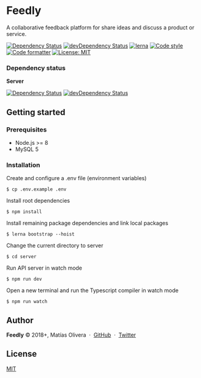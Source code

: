 # Feedly

A collaborative feedback platform for share ideas and discuss a product or service.

[![Dependency Status](https://david-dm.org/MatiasOlivera/feedy/status.svg)](https://david-dm.org/MatiasOlivera/feedy)
[![devDependency Status](https://david-dm.org/MatiasOlivera/feedy/dev-status.svg)](https://david-dm.org/MatiasOlivera/feedy#info=devDependencies)
[![lerna](https://img.shields.io/badge/maintained%20with-lerna-cc00ff.svg)](https://lernajs.io/)
[![Code style](https://badgen.net/badge/code%20style/airbnb/ff5a5f)](https://github.com/airbnb/javascript)
[![Code formatter](https://img.shields.io/badge/code_style-prettier-ff69b4.svg)](https://github.com/prettier/prettier)
[![License: MIT](https://img.shields.io/badge/License-MIT-yellow.svg)](https://opensource.org/licenses/MIT)

### Dependency status

**Server**

[![Dependency Status](https://david-dm.org/MatiasOlivera/feedy/status.svg?path=server)](https://david-dm.org/MatiasOlivera/feedy?path=server)
[![devDependency Status](https://david-dm.org/MatiasOlivera/feedy/dev-status.svg?path=server)](https://david-dm.org/MatiasOlivera/feedy?path=server&type=dev)

## Getting started

### Prerequisites

- Node.js >= 8
- MySQL 5

### Installation

Create and configure a .env file (environment variables)

    $ cp .env.example .env

Install root dependencies

    $ npm install

Install remaining package dependencies and link local packages

    $ lerna bootstrap --hoist

Change the current directory to server

    $ cd server

Run API server in watch mode

    $ npm run dev

Open a new terminal and run the Typescript compiler in watch mode

    $ npm run watch

## Author

**Feedly** © 2018+, Matías Olivera &nbsp;&middot;&nbsp;
[GitHub](https://github.com/MatiasOlivera) &nbsp;&middot;&nbsp;
[Twitter](https://twitter.com/_matiasolivera)

## License

[MIT](https://choosealicense.com/licenses/mit/)
